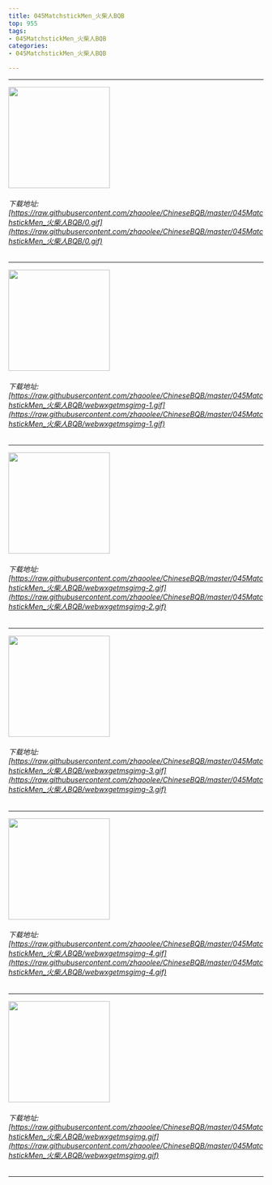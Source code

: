 ```yaml
---
title: 045MatchstickMen_火柴人BQB
top: 955
tags:
- 045MatchstickMen_火柴人BQB
categories:
- 045MatchstickMen_火柴人BQB

---
```


------

<!-- more -->

<img height='200px' style='height:200px;' src=https://raw.githubusercontent.com/zhaoolee/ChineseBQB/master/045MatchstickMen_火柴人BQB/0.gif /><br/><h6>下载地址: [https://raw.githubusercontent.com/zhaoolee/ChineseBQB/master/045MatchstickMen_火柴人BQB/0.gif](https://raw.githubusercontent.com/zhaoolee/ChineseBQB/master/045MatchstickMen_火柴人BQB/0.gif)</h6><hr/><img height='200px' style='height:200px;' src=https://raw.githubusercontent.com/zhaoolee/ChineseBQB/master/045MatchstickMen_火柴人BQB/webwxgetmsgimg-1.gif /><br/><h6>下载地址: [https://raw.githubusercontent.com/zhaoolee/ChineseBQB/master/045MatchstickMen_火柴人BQB/webwxgetmsgimg-1.gif](https://raw.githubusercontent.com/zhaoolee/ChineseBQB/master/045MatchstickMen_火柴人BQB/webwxgetmsgimg-1.gif)</h6><hr/><img height='200px' style='height:200px;' src=https://raw.githubusercontent.com/zhaoolee/ChineseBQB/master/045MatchstickMen_火柴人BQB/webwxgetmsgimg-2.gif /><br/><h6>下载地址: [https://raw.githubusercontent.com/zhaoolee/ChineseBQB/master/045MatchstickMen_火柴人BQB/webwxgetmsgimg-2.gif](https://raw.githubusercontent.com/zhaoolee/ChineseBQB/master/045MatchstickMen_火柴人BQB/webwxgetmsgimg-2.gif)</h6><hr/><img height='200px' style='height:200px;' src=https://raw.githubusercontent.com/zhaoolee/ChineseBQB/master/045MatchstickMen_火柴人BQB/webwxgetmsgimg-3.gif /><br/><h6>下载地址: [https://raw.githubusercontent.com/zhaoolee/ChineseBQB/master/045MatchstickMen_火柴人BQB/webwxgetmsgimg-3.gif](https://raw.githubusercontent.com/zhaoolee/ChineseBQB/master/045MatchstickMen_火柴人BQB/webwxgetmsgimg-3.gif)</h6><hr/><img height='200px' style='height:200px;' src=https://raw.githubusercontent.com/zhaoolee/ChineseBQB/master/045MatchstickMen_火柴人BQB/webwxgetmsgimg-4.gif /><br/><h6>下载地址: [https://raw.githubusercontent.com/zhaoolee/ChineseBQB/master/045MatchstickMen_火柴人BQB/webwxgetmsgimg-4.gif](https://raw.githubusercontent.com/zhaoolee/ChineseBQB/master/045MatchstickMen_火柴人BQB/webwxgetmsgimg-4.gif)</h6><hr/><img height='200px' style='height:200px;' src=https://raw.githubusercontent.com/zhaoolee/ChineseBQB/master/045MatchstickMen_火柴人BQB/webwxgetmsgimg.gif /><br/><h6>下载地址: [https://raw.githubusercontent.com/zhaoolee/ChineseBQB/master/045MatchstickMen_火柴人BQB/webwxgetmsgimg.gif](https://raw.githubusercontent.com/zhaoolee/ChineseBQB/master/045MatchstickMen_火柴人BQB/webwxgetmsgimg.gif)</h6><hr/>
